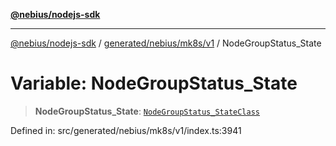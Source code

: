 [**@nebius/nodejs-sdk**](../../../../../README.md)

***

[@nebius/nodejs-sdk](../../../../../README.md) / [generated/nebius/mk8s/v1](../README.md) / NodeGroupStatus\_State

# Variable: NodeGroupStatus\_State

> **NodeGroupStatus\_State**: [`NodeGroupStatus_StateClass`](../type-aliases/NodeGroupStatus_StateClass.md)

Defined in: src/generated/nebius/mk8s/v1/index.ts:3941
